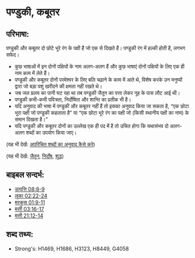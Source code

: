 # पण्डुकी, कबूतर #

## परिभाषा: ##

पण्डुकी और कबूतर दो छोटे भूरे रंग के पक्षी हैं जो एक से दिखते हैं। पण्डुकी रंग में हल्की होती है, लगभग सफेद।

* कुछ भाषाओं में इन दोनों पक्षियों के नाम अलग-अलग हैं और कुछ भाषाएं दोनों पक्षियों के लिए एक ही नाम काम में लेते हैं।
* पण्डुकी और कबूतर दोनों परमेश्वर के लिए बलि चढ़ाने के काम में आते थे, विशेष करके उन मनुष्यों द्वारा जो बड़ा पशु खरीदने की क्षमता नहीं रखते थे।
* जब जल प्रलय का पानी घट रहा था तब पण्डुकी जैतून का पत्ता लेकर नूह के पास लौट आई थी।
* पण्डुकी कभी-कभी पवित्रता, निर्दोषिता और शान्ति का प्रतीक भी है।
* यदि अनुवाद की भाषा में पण्डुकी और कबूतर नहीं हैं तो इसका अनुवाद किया जा सकता है, “एक छोटा भूरा पक्षी जो पण्डुकी कहलाता है” या “एक छोटा भूरे रंग का पक्षी जो (किसी स्थानीय पक्षी का नाम) के समान दिखता है।”
* यदि पण्डुकी और कबूतर दोनों का उल्लेख एक ही पद में है तो उचित होगा कि यथासंभव दो अलग-अलग शब्दों का उपयोग किया जाए।

(यह भी देखें: [अपरिचित शब्दों का अनुवाद कैसे करे](rc://en/ta/man/translate/translate-unknown))

(यह भी देखें: [जैतून](../other/olive.md), [निर्दोष](../kt/innocent.md), [शुद्ध](../kt/purify.md))

## बाइबल सन्दर्भ: ##

* [उत्पत्ति 08:8-9](rc://en/tn/help/gen/08/08)
* [लूका 02:22-24](rc://en/tn/help/luk/02/22)
* [मरकुस 01:9-11](rc://en/tn/help/mrk/01/09)
* [मत्ती 03:16-17](rc://en/tn/help/mat/03/16)
* [मत्ती 21:12-14](rc://en/tn/help/mat/21/12)

## शब्द तथ्य: ##

* Strong's: H1469, H1686, H3123, H8449, G4058
